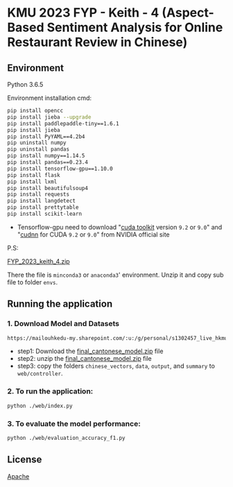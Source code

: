 # KMU 2023 FYP - Keith - 4 (Aspect-Based Sentiment Analysis for Online Restaurant Review in Chinese)

## Environment
Python 3.6.5

Environment installation cmd:
```bash
pip install opencc
pip install jieba --upgrade
pip install paddlepaddle-tiny==1.6.1
pip install jieba
pip install PyYAML==4.2b4
pip uninstall numpy
pip uninstall pandas
pip install numpy==1.14.5
pip install pandas==0.23.4
pip install tensorflow-gpu==1.10.0
pip install flask
pip install lxml
pip install beautifulsoup4
pip install requests
pip install langdetect
pip install prettytable
pip install scikit-learn
```
* Tensorflow-gpu need to download "[cuda toolkit](https://developer.nvidia.com/cuda-toolkit-archive) version `9.2` or `9.0`" and "[cudnn](https://developer.nvidia.com/rdp/cudnn-archive) for CUDA `9.2` or `9.0`" from NVIDIA official site

P.S: 

[FYP_2023_keith_4.zip](https://mailouhkedu-my.sharepoint.com/:u:/g/personal/s1303149_live_hkmu_edu_hk/EUT123lSM1dJv9P-jLzI50wBD1RZN_8Des_zTIrgpH2QvA?e=90ESEe)

There the file is `minconda3` or `anaconda3`' environment. Unzip it and copy sub file to folder `envs`. 
## Running the application
### 1. Download Model and Datasets
```bash
https://mailouhkedu-my.sharepoint.com/:u:/g/personal/s1302457_live_hkmu_edu_hk/EYoUn1tv61dEvaoAMfA8f8EBD673MpvmtttlERdFcKZBAw?e=60burc
```
- step1: Download the [final_cantonese_model.zip](https://mailouhkedu-my.sharepoint.com/:u:/g/personal/s1302457_live_hkmu_edu_hk/EYoUn1tv61dEvaoAMfA8f8EBD673MpvmtttlERdFcKZBAw?e=60burc) file
- step2: unzip the [final_cantonese_model.zip](https://mailouhkedu-my.sharepoint.com/:u:/g/personal/s1302457_live_hkmu_edu_hk/EYoUn1tv61dEvaoAMfA8f8EBD673MpvmtttlERdFcKZBAw?e=60burc) file
- step3: copy the folders `chinese_vectors`, `data`, `output`, and `summary` to `web/controller`. 
### 2. To run the application:
```bash
python ./web/index.py
```
### 3. To evaluate the model performance:
```bash
python ./web/evaluation_accuracy_f1.py
```
## License
[Apache](https://github.com/A-Unknowner/FYP/tree/main?tab=Apache-2.0-1-ov-file)
